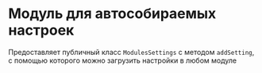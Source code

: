 # Модуль для автособираемых настроек

Предоставляет публичный класс `ModulesSettings` с методом `addSetting`, с помощью которого можно загрузить настройки в любом модуле